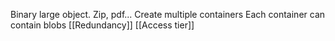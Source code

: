 Binary large object. Zip, pdf...
Create multiple containers
Each container can contain blobs
[[Redundancy]]
[[Access tier]] 